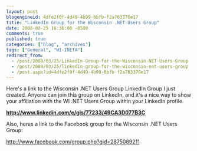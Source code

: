```yaml
---
layout: post
blogengineid: 4dfe2f0f-4d49-4b99-8bfb-f2a763376e17
title: "LinkedIn Group for the Wisconsin .NET Users Group"
date: 2008-03-25 16:36:00 -0500
comments: true
published: true
categories: ["blog", "archives"]
tags: ["General", "WI-INETA"]
redirect_from: 
  - /post/2008/03/25/LinkedIn-Group-for-the-Wisconsin-NET-Users-Group
  - /post/2008/03/25/linkedin-group-for-the-wisconsin-net-users-group
  - /post.aspx?id=4dfe2f0f-4d49-4b99-8bfb-f2a763376e17
---
```

<!-- more -->


Here&#39;s a link to the Wisconsin .NET Users Group LinkedIn Group I just created. Anyone can join this group on LinkedIn, and it&#39;s a nice way to show your affiliation with the WI .NET Users Group within your LinkedIn profile. 



<a href="http://www.linkedin.com/e/gis/77233/49CA3D077B3C">**<font color="#003399">http://www.linkedin.com/e/gis/77233/49CA3D077B3C</font>**</a> 



Also, heres a link to the Facebook group for the Wisconsin .NET Users Group:



<a href="http://www.facebook.com/group.php?gid=2875089211">http://www.facebook.com/group.php?gid=2875089211</a>

